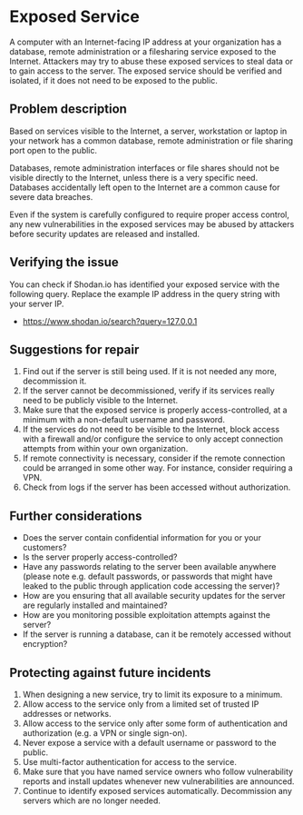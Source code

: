 # Exposed Service

A computer with an Internet-facing IP address at your organization has a database, remote administration or
a filesharing service exposed to the Internet. Attackers may try to abuse these exposed services to steal data or
to gain access to the server. The exposed service should be verified and isolated, if it does not need to be exposed
to the public.

## Problem description

Based on services visible to the Internet, a server, workstation or laptop in your network has a common database, remote 
administration or file sharing port open to the public. 

Databases, remote administration interfaces or file shares should not be visible directly to the Internet, unless 
there is a very specific need. Databases accidentally left open to the Internet are a common cause for severe data breaches.

Even if the system is carefully configured to require proper access control, any new vulnerabilities in the exposed services may
be abused by attackers before security updates are released and installed.

## Verifying the issue

You can check if Shodan.io has identified your exposed service with the following query. Replace the example IP address in the query 
string with your server IP. 
* https://www.shodan.io/search?query=127.0.0.1

## Suggestions for repair

1. Find out if the server is still being used. If it is not needed any more, decommission it.
2. If the server cannot be decommissioned, verify if its services really need to be publicly visible to the Internet.
3. Make sure that the exposed service is properly access-controlled, at a minimum with a non-default username and password.
4. If the services do not need to be visible to the Internet, block access with a firewall and/or configure the service to only accept connection attempts from within your own organization.
5. If remote connectivity is necessary, consider if the remote connection could be arranged in some other way. For instance, consider requiring a VPN.
6. Check from logs if the server has been accessed without authorization.

## Further considerations

* Does the server contain confidential information for you or your customers?
* Is the server properly access-controlled? 
* Have any passwords relating to the server been available anywhere (please note e.g. default passwords, or passwords that might have leaked to the public through application code accessing the server)?
* How are you ensuring that all available security updates for the server are regularly installed and maintained?
* How are you monitoring possible exploitation attempts against the server?
* If the server is running a database, can it be remotely accessed without encryption?

## Protecting against future incidents

1. When designing a new service, try to limit its exposure to a minimum. 
2. Allow access to the service only from a limited set of trusted IP addresses or networks.
3. Allow access to the service only after some form of authentication and authorization (e.g. a VPN or single sign-on).
4. Never expose a service with a default username or password to the public.
5. Use multi-factor authentication for access to the service.
6. Make sure that you have named service owners who follow vulnerability reports and install updates whenever new vulnerabilities are announced.
7. Continue to identify exposed services automatically. Decommission any servers which are no longer needed.
